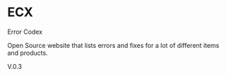 # ECX
Error Codex

Open Source website that lists errors and fixes for a lot of different items and products.


V.0.3
